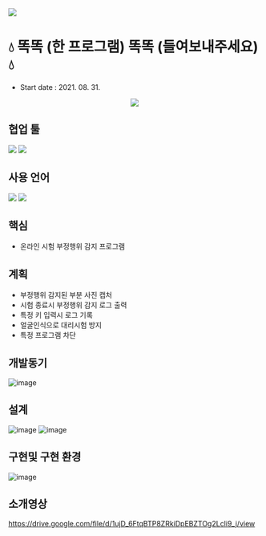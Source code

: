 <img src="https://capsule-render.vercel.app/api?type=soft&color=33b9cc&height=300&section=header&text=DDOK DDOK&fontSize=90&animation=twinkling&fontAlign=48&desc=DCU Capstone Design Project.&descAlignY=65&descAlign=65" />

# :droplet: 똑똑 (한 프로그램) 똑똑 (들여보내주세요) :droplet:

- Start date : 2021. 08. 31.
<p align= 'center'>
<a href="https://github.com/choisunghwan/ddokddok/labels/Idea">
    <img src="https://img.shields.io/badge/IDEA ISSUE-%23F7DF1E?&logoColor=black&style=for-the-badge&&logoColor=white"/>
  </a>
</p>

## 협업 툴

<img src="https://img.shields.io/badge/Slack-4A154B?style=flat-square&logo=Slack&logoColor=white"/> <img src="https://img.shields.io/badge/MicrosoftTeams-blue?style=flat-square&logo=MicrosoftTeams&logoColor=white"/></a>

## 사용 언어

<img src="https://img.shields.io/badge/python-blue?style=flat-square&logo=python&logoColor=white"> <img src="https://img.shields.io/badge/html5-critical?style=flat-square&logo=html5&logoColor=white"/>

## 핵심

- 온라인 시험 부정행위 감지 프로그램

## 계획

- 부정행위 감지된 부분 사진 캡처
- 시험 종료시 부정행위 감지 로그 출력
- 특정 키 입력시 로그 기록
- 얼굴인식으로 대리시험 방지
- 특정 프로그램 차단

## 개발동기
![image](https://user-images.githubusercontent.com/33335762/205472187-aba1e5e2-a222-413d-b990-81a41f3acc54.png)

## 설계
![image](https://user-images.githubusercontent.com/33335762/205472212-aae6f2b1-d895-45d6-b490-f7cd85cd8db9.png)
![image](https://user-images.githubusercontent.com/33335762/205472230-2df607e8-54b9-4ce3-bf45-5733d3cbea2c.png)

## 구현및 구현 환경
![image](https://user-images.githubusercontent.com/33335762/205472246-1abe58c4-0990-4693-a622-940675825984.png)

## 소개영상 
https://drive.google.com/file/d/1ujD_6FtqBTP8ZRkiDpEBZTOg2Lcli9_j/view
